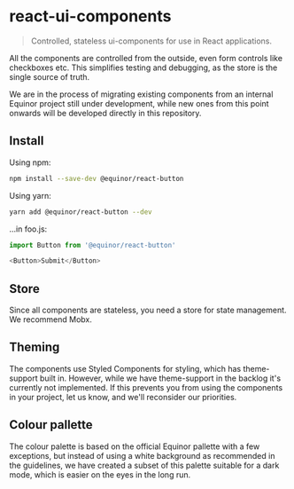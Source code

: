 react-ui-components
===================

> Controlled, stateless ui-components for use in React applications.

All the components are controlled from the outside, even form controls like checkboxes etc. This simplifies testing and debugging, as the store is the single source of truth.

We are in the process of migrating existing components from an internal Equinor project still under development, while new ones from this point onwards will be developed directly in this repository.

Install
-----

Using npm:

```sh
npm install --save-dev @equinor/react-button
```

Using yarn:

```sh
yarn add @equinor/react-button --dev
```

…in foo.js:

```js
import Button from '@equinor/react-button'

<Button>Submit</Button>
```

Store
-----

Since all components are stateless, you need a store for state management. We recommend Mobx.


Theming
-------

The components use Styled Components for styling, which has theme-support built in. However, while we have theme-support in the backlog it's currently not implemented. If this prevents you from using the components in your project, let us know, and we'll reconsider our priorities.


Colour pallette
---------------

The colour palette is based on the official Equinor pallette with a few exceptions, but instead of using a white background as recommended in the guidelines, we have created a subset of this palette suitable for a dark mode, which is easier on the eyes in the long run.

